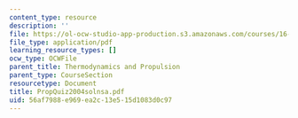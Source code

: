 ```yaml
---
content_type: resource
description: ''
file: https://ol-ocw-studio-app-production.s3.amazonaws.com/courses/16-01-unified-engineering-i-ii-iii-iv-fall-2005-spring-2006/56af7988e969ea2c13e515d1083d0c97_PropQuiz2004solnsa.pdf
file_type: application/pdf
learning_resource_types: []
ocw_type: OCWFile
parent_title: Thermodynamics and Propulsion
parent_type: CourseSection
resourcetype: Document
title: PropQuiz2004solnsa.pdf
uid: 56af7988-e969-ea2c-13e5-15d1083d0c97
---
```

